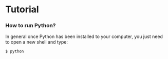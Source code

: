 # Tutorial

### How to run Python?

In general once Python has been installed to your computer, you just need to open a new shell and type:

```
$ python
```
